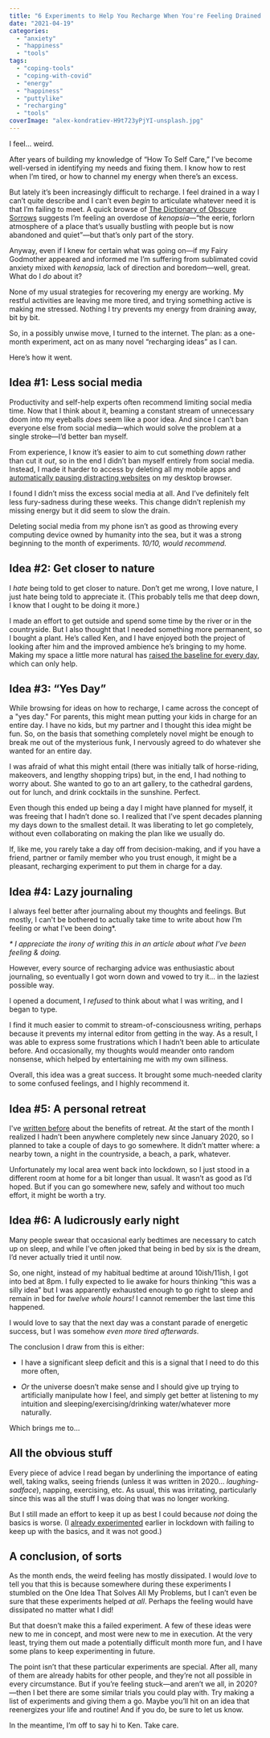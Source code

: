 ```yaml
---
title: "6 Experiments to Help You Recharge When You're Feeling Drained and Weird"
date: "2021-04-19"
categories: 
  - "anxiety"
  - "happiness"
  - "tools"
tags: 
  - "coping-tools"
  - "coping-with-covid"
  - "energy"
  - "happiness"
  - "puttylike"
  - "recharging"
  - "tools"
coverImage: "alex-kondratiev-H9t723yPjYI-unsplash.jpg"
---
```


I feel… weird.

After years of building my knowledge of “How To Self Care,” I’ve become well-versed in identifying my needs and fixing them. I know how to rest when I’m tired, or how to channel my energy when there’s an excess.

<!--more-->

But lately it’s been increasingly difficult to recharge. I feel drained in a way I can’t quite describe and I can’t even _begin_ to articulate whatever need it is that I’m failing to meet. A quick browse of [The Dictionary of Obscure Sorrows](https://www.dictionaryofobscuresorrows.com/) suggests I’m feeling an overdose of _kenopsia_—“the eerie, forlorn atmosphere of a place that’s usually bustling with people but is now abandoned and quiet”—but that’s only part of the story. 

Anyway, even if I knew for certain what was going on—if my Fairy Godmother appeared and informed me I’m suffering from sublimated covid anxiety mixed with _kenopsia,_ lack of direction and boredom—well, great. What do I _do_ about it?

None of my usual strategies for recovering my energy are working. My restful activities are leaving me more tired, and trying something active is making me stressed. Nothing I try prevents my energy from draining away, bit by bit.

So, in a possibly unwise move, I turned to the internet. The plan: as a one-month experiment, act on as many novel “recharging ideas” as I can.

Here’s how it went.

## **Idea #1: Less social media**

Productivity and self-help experts often recommend limiting social media time. Now that I think about it, beaming a constant stream of unnecessary doom into my eyeballs _does_ seem like a poor idea. And since I can’t ban everyone else from social media—which would solve the problem at a single stroke—I’d better ban myself.

From experience, I know it’s easier to aim to cut something _down_ rather than cut it _out_, so in the end I didn’t ban myself entirely from social media. Instead, I made it harder to access by deleting all my mobile apps and [automatically pausing distracting websites](https://chrome.google.com/webstore/detail/pause-stop-mindless-brows/ljfdccdjpfjpfjbpdiihanpodilolofh) on my desktop browser.

I found I didn’t miss the excess social media at all. And I’ve definitely felt less fury-sadness during these weeks. This change didn’t replenish my missing energy but it did seem to slow the drain.

Deleting social media from my phone isn’t as good as throwing every computing device owned by humanity into the sea, but it was a strong beginning to the month of experiments. _10/10, would recommend._

## **Idea #2: Get closer to nature**

I _hate_ being told to get closer to nature. Don’t get me wrong, I love nature, I just hate being told to appreciate it. (This probably tells me that deep down, I know that I ought to be doing it more.)

I made an effort to get outside and spend some time by the river or in the countryside. But I also thought that I needed something more permanent, so I bought a plant. He’s called Ken, and I have enjoyed both the project of looking after him and the improved ambience he’s bringing to my home. Making my space a little more natural has [raised the baseline for every day](https://puttylike.com/when-every-day-is-the-same-and-youre-waiting-on-that-dream-trip/), which can only help.

## **Idea #3: “Yes Day”**

While browsing for ideas on how to recharge, I came across the concept of a "yes day." For parents, this might mean putting your kids in charge for an entire day. I have no kids, but my partner and I thought this idea might be fun. So, on the basis that something completely novel might be enough to break me out of the mysterious funk, I nervously agreed to do whatever she wanted for an entire day.

I was afraid of what this might entail (there was initially talk of horse-riding, makeovers, and lengthy shopping trips) but, in the end, I had nothing to worry about. She wanted to go to an art gallery, to the cathedral gardens, out for lunch, and drink cocktails in the sunshine. Perfect.

Even though this ended up being a day I might have planned for myself, it was freeing that I hadn’t done so. I realized that I’ve spent decades planning my days down to the smallest detail. It was liberating to let go completely, without even collaborating on making the plan like we usually do.

If, like me, you rarely take a day off from decision-making, and if you have a friend, partner or family member who you trust enough, it might be a pleasant, recharging experiment to put them in charge for a day.

## **Idea #4: Lazy journaling**

I always feel better after journaling about my thoughts and feelings. But mostly, I can't be bothered to actually take time to write about how I’m feeling or what I’ve been doing\*.

_\* I appreciate the irony of writing this in an article about what I’ve been feeling & doing._

However, every source of recharging advice was enthusiastic about journaling, so eventually I got worn down and vowed to try it… in the laziest possible way.

I opened a document, I _refused_ to think about what I was writing, and I began to type.

I find it much easier to commit to stream-of-consciousness writing, perhaps because it prevents my internal editor from getting in the way. As a result, I was able to express some frustrations which I hadn’t been able to articulate before. And occasionally, my thoughts would meander onto random nonsense, which helped by entertaining me with my own silliness.

Overall, this idea was a great success. It brought some much-needed clarity to some confused feelings, and I highly recommend it.

## **Idea #5: A personal retreat**

I've [written before](https://puttylike.com/you-probably-need-to-do-this-one-thing-more-often/) about the benefits of retreat. At the start of the month I realized I hadn’t been anywhere completely new since January 2020, so I planned to take a couple of days to go somewhere. It didn’t matter where: a nearby town, a night in the countryside, a beach, a park, whatever.

Unfortunately my local area went back into lockdown, so I just stood in a different room at home for a bit longer than usual. It wasn’t as good as I’d hoped. But if you can go somewhere new, safely and without too much effort, it might be worth a try.

## **Idea #6: A ludicrously early night**

Many people swear that occasional early bedtimes are necessary to catch up on sleep, and while I’ve often joked that being in bed by six is the dream, I’d never actually tried it until now.

So, one night, instead of my habitual bedtime at around 10ish/11ish, I got into bed at 8pm. I fully expected to lie awake for hours thinking “this was a silly idea” but I was apparently exhausted enough to go right to sleep and remain in bed for _twelve whole hours!_ I cannot remember the last time this happened.

I would love to say that the next day was a constant parade of energetic success, but I was somehow _even more tired_ _afterwards_. 

The conclusion I draw from this is either: 

- I have a significant sleep deficit and this is a signal that I need to do this more often,

- _Or_ the universe doesn’t make sense and I should give up trying to artificially manipulate how I feel, and simply get better at listening to my intuition and sleeping/exercising/drinking water/whatever more naturally.

Which brings me to…

## **All the obvious stuff**

Every piece of advice I read began by underlining the importance of eating well, taking walks, seeing friends (unless it was written in 2020… _laughing-sadface_), napping, exercising, etc. As usual, this was irritating, particularly since this was all the stuff I was doing that was no longer working.

But I still made an effort to keep it up as best I could because _not_ doing the basics is worse. (I [already experimented](https://puttylike.com/reversing-a-downward-spiral-with-physics-cleaning-spray/) earlier in lockdown with failing to keep up with the basics, and it was not good.)

## **A conclusion, of sorts**

As the month ends, the weird feeling has mostly dissipated. I would _love_ to tell you that this is because somewhere during these experiments I stumbled on the One Idea That Solves All My Problems, but I can’t even be sure that these experiments helped _at all_. Perhaps the feeling would have dissipated no matter what I did!

But that doesn’t make this a failed experiment. A few of these ideas were new to me in concept, and most were new to me in execution. At the very least, trying them out made a potentially difficult month more fun, and I have some plans to keep experimenting in future.

The point isn’t that these particular experiments are special. After all, many of them are already habits for other people, and they’re not all possible in every circumstance. But if you’re feeling stuck—and aren’t we all, in 2020?—then I bet there are some similar trials you could play with. Try making a list of experiments and giving them a go. Maybe you’ll hit on an idea that reenergizes your life and routine! And if you do, be sure to let us know.

In the meantime, I’m off to say hi to Ken. Take care.
